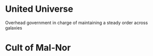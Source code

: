 # United Universe
Overhead government in charge of maintaining a steady order across galaxies

# Cult of Mal-Nor

